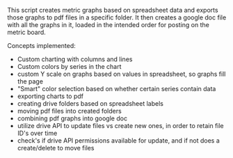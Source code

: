 This script creates metric graphs based on spreadsheet data and exports those graphs to pdf files in a specific folder.  It then creates a google doc file with all the graphs in it, loaded in the intended order for posting on the metric board.

Concepts implemented:
- Custom charting with columns and lines
- Custom colors by series in the chart
- custom Y scale on graphs based on values in spreadsheet, so graphs fill the page
- "Smart" color selection based on whether certain series contain data
- exporting charts to pdf
- creating drive folders based on spreadsheet labels
- moving pdf files into created folders
- combining pdf graphs into google doc
- utilize drive API to update files vs create new ones, in order to retain file ID's over time
- check's if drive API permissions available for update, and if not does a create/delete to move files
